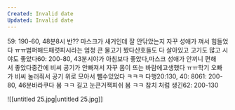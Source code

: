 ```yaml
---
Created: Invalid date
Updated: Invalid date
---
```

59: 190-60, 48분8시 반?? 마스크가 새거인데 잘 안닦았는지 자꾸 성애가 껴서 힘들었다 ㅠㅠ범퍼해드패럿피시라는 엄청 큰 물고기 봤다산호들도 다 살아있고 고기도 많고 시야도 좋았다60: 200-80, 43분시야가 아침보다 좋았다,마스크 성애가 안끼니 편해서 좋았다중간에 비씨 공기가 안빠져서 자꾸 몸이 뜨는 바람에고생했다 ㅠㅠ학기 오빠가 비씨 눌러줘서 공기 위로 모아서 뺄수있었다 ㅋㅋㅋ 다행20:130, 40: 8061: 200-80, 46분바라쿠다 봄 ㅋㅋ 길고 눈큰거잭피쉬 봄 ㅋㅋ 참치 처럼 생긴62: 200-130

![[untitled 25.jpg|untitled 25.jpg]]